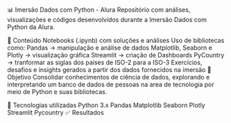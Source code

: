 📊 Imersão Dados com Python - Alura
Repositório com análises, visualizações e códigos desenvolvidos durante a Imersão Dados com Python da Alura.

📂 Conteúdo
Notebooks (.ipynb) com soluções e análises
Uso de bibliotecas como:
Pandas → manipulação e análise de dados
Matplotlib, Seaborn e Plotly → visualização gráfica
Streamlit → criação de Dashboards
PyCountry → tranformar as siglas dos países de ISO-2 para a ISO-3
Exercícios, desafios e insights gerados a partir dos dados fornecidos na imersão
🎯 Objetivo
Consolidar conhecimentos de ciência de dados, explorando e interpretando um banco de dados de pessoas na area de tecnologia por meio de Python e suas bibliotecas.

🚀 Tecnologias utilizadas
Python 3.x
Pandas
Matplotlib
Seaborn
Plotly
Streamlit
Pycountry
✅ Resultados
